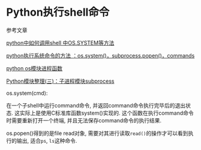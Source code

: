 # Python执行shell命令

参考文章

[python中如何调用shell 中OS.SYSTEM等方法](http://blog.csdn.net/gray13/article/details/7044453)

[python执行系统命令的方法 ：os.system()，subprocess.popen()，commands](http://xingyunbaijunwei.blog.163.com/blog/static/76538067201341343433333/)

[python os模块进程函数](http://www.cnblogs.com/nisen/p/6060355.html)

[Python模块整理(三)：子进程模块subprocess](http://ipseek.blog.51cto.com/1041109/807513)

os.system(cmd): 

在一个子shell中运行command命令, 并返回command命令执行完毕后的退出状态. 这实际上是使用C标准库函数system()实现的. 这个函数在执行command命令时需要重新打开一个终端, 并且无法保存command命令的执行结果. 

os.popen()得到的是file read对象, 需要对其进行读取`read()`的操作才可以看到执行的输出, 适合`ps`, `ls`这种命令.